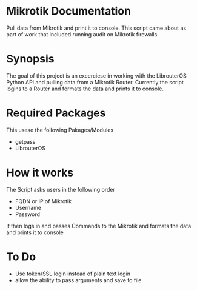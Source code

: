 # Mikrotik Documentation
Pull data from Mikrotik and print it to console. This script came about as part of work that included running audit on Mikrotik firewalls.

# Synopsis
The goal of this project is an excerciese in working with the LibrouterOS Python API and pulling data from a Mikrotik Router.
Currently the script logins to a Router and formats the data and prints it to console.

# Required Packages
This usese the following Pakages/Modules
* getpass
* LibrouterOS

# How it works
The Script asks users in the following order
* FQDN or IP of Mikrotik
* Username
* Password

It then logs in and passes Commands to the Mikrotik and formats the data and prints it to console

# To Do
* Use token/SSL login instead of plain text login
* allow the ability to pass arguments and save to file
